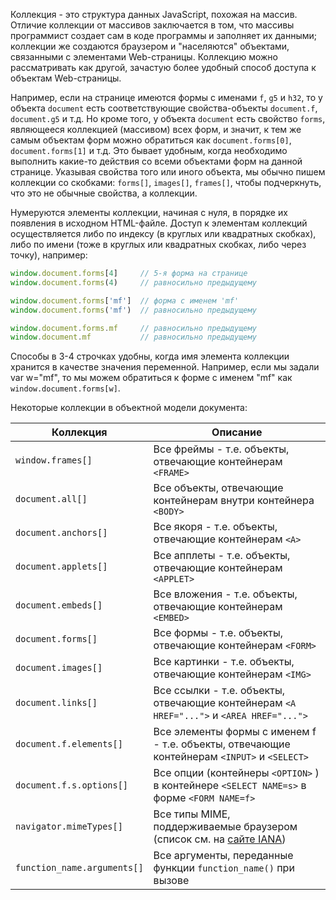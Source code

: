 Коллекция - это структура данных JavaScript, похожая на массив. Отличие коллекции от массивов заключается в том, что массивы программист создает сам в коде программы и заполняет их данными; коллекции же создаются браузером и "населяются" объектами, связанными с элементами Web-страницы. Коллекцию можно рассматривать как другой, зачастую более удобный способ доступа к объектам Web-страницы.

Например, если на странице имеются формы с именами `f`, `g5` и `h32`, то у объекта `document` есть соответствующие свойства-объекты `document.f`, `document.g5` и т.д. Но кроме того, у объекта `document` есть свойство `forms`, являющееся коллекцией (массивом) всех форм, и значит, к тем же самым объектам форм можно обратиться как `document.forms[0]`, `document.forms[1]` и т.д. Это бывает удобным, когда необходимо выполнить какие-то действия со всеми объектами форм на данной странице. Указывая свойства того или иного объекта, мы обычно пишем коллекции со скобками: `forms[]`, `images[]`, `frames[]`, чтобы подчеркнуть, что это не обычные свойства, а коллекции.

Нумеруются элементы коллекции, начиная с нуля, в порядке их появления в исходном HTML-файле. Доступ к элементам коллекций осуществляется либо по индексу (в круглых или квадратных скобках), либо по имени (тоже в круглых или квадратных скобках, либо через точку), например:

```js
window.document.forms[4]     // 5-я форма на странице
window.document.forms(4)     // равносильно предыдущему

window.document.forms['mf']  // форма с именем 'mf'
window.document.forms('mf')  // равносильно предыдущему

window.document.forms.mf     // равносильно предыдущему
window.document.mf           // равносильно предыдущему
```

Способы в 3-4 строчках удобны, когда имя элемента коллекции хранится в качестве значения переменной. Например, если мы задали var w="mf", то мы можем обратиться к форме с именем "mf" как `window.document.forms[w]`.

Некоторые коллекции в объектной модели документа:

| Коллекция                   | Описание                                                                                                           |
| --------------------------- | ------------------------------------------------------------------------------------------------------------------ |
| `window.frames[]`           | Все фреймы - т.е. объекты, отвечающие контейнерам `<FRAME>`                                                        |
| `document.all[]`            | Все объекты, отвечающие контейнерам внутри контейнера `<BODY>`                                                     |
| `document.anchors[]`        | Все якоря - т.е. объекты, отвечающие контейнерам `<A>`                                                             |
| `document.applets[]`        | Все апплеты - т.е. объекты, отвечающие контейнерам `<APPLET>`                                                      |
| `document.embeds[]`         | Все вложения - т.е. объекты, отвечающие контейнерам `<EMBED>`                                                      |
| `document.forms[]`          | Все формы - т.е. объекты, отвечающие контейнерам `<FORM>`                                                          |
| `document.images[]`         | Все картинки - т.е. объекты, отвечающие контейнерам `<IMG>`                                                        |
| `document.links[]`          | Все ссылки - т.е. объекты, отвечающие контейнерам `<A HREF="...">` и `<AREA HREF="...">`                           |
| `document.f.elements[]`     | Все элементы формы с именем f - т.е. объекты, отвечающие контейнерам `<INPUT>` и `<SELECT>`                        |
| `document.f.s.options[]`    | Все опции (контейнеры `<OPTION>` ) в контейнере `<SELECT NAME=s>` в форме `<FORM NAME=f>`                          |
| `navigator.mimeTypes[]`     | Все типы MIME, поддерживаемые браузером (список см. на [сайте IANA](http://www.iana.org/assignments/media-types/)) |
| `function_name.arguments[]` | Все аргументы, переданные функции `function_name()` при вызове                                                     |

